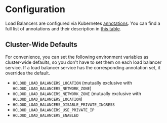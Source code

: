 # Configuration

Load Balancers are configured via Kubernetes [annotations](https://kubernetes.io/docs/concepts/overview/working-with-objects/annotations/). You can find a full list of annotations and their description in [this table](../../reference/load_balancer_annotations.md).

## Cluster-Wide Defaults

For convenience, you can set the following environment variables as cluster-wide defaults, so you don't have to set them on each load balancer service. If a load balancer service has the corresponding annotation set, it overrides the default.

- `HCLOUD_LOAD_BALANCERS_LOCATION` (mutually exclusive with `HCLOUD_LOAD_BALANCERS_NETWORK_ZONE`)
- `HCLOUD_LOAD_BALANCERS_NETWORK_ZONE` (mutually exclusive with `HCLOUD_LOAD_BALANCERS_LOCATION`)
- `HCLOUD_LOAD_BALANCERS_DISABLE_PRIVATE_INGRESS`
- `HCLOUD_LOAD_BALANCERS_USE_PRIVATE_IP`
- `HCLOUD_LOAD_BALANCERS_ENABLED`
